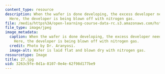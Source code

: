 ```yaml
---
content_type: resource
description: When the wafer is done developing, the excess developer needs to be removed.
  Here, the developer is being blown off with nitrogen gas.
file: /media/https%3A/open-learning-course-data-rc.s3.amazonaws.com/hst-410j-projects-in-microscale-engineering-for-the-life-sciences-spring-2007/3263c9fe0d1a81070e4e62f98d177be9_27.jpg
file_type: image/jpeg
image_metadata:
  caption: When the wafer is done developing, the excess developer needs to be removed.
    Here, the developer is being blown off with nitrogen gas.
  credit: Photo by Dr. Aranyosi.
  image-alt: Wafer is laid flat and blown dry with nitrogen gas.
resourcetype: Image
title: 27.jpg
uid: 3263c9fe-0d1a-8107-0e4e-62f98d177be9
---
```

